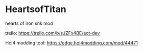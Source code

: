 # HeartsofTitan
 hearts of iron snk mod

trello:
https://trello.com/b/sJZFx4BE/aot-dev

Hoi4 modding tool:
https://edge.hoi4modding.com/mod/44471
